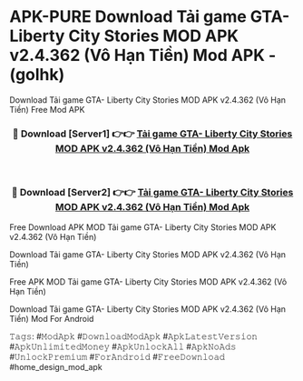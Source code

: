 # APK-PURE Download Tải game GTA- Liberty City Stories MOD APK v2.4.362 (Vô Hạn Tiền) Mod APK - (golhk)
Download Tải game GTA- Liberty City Stories MOD APK v2.4.362 (Vô Hạn Tiền) Free Mod APK

<div align="center">
<h3>🔴 Download [Server1] 👉👉 <a href="https://apk-comot.site?title=Tải_game_GTA-_Liberty_City_Stories_MOD_APK_v2.4.362_(Vô_Hạn_Tiền)">Tải game GTA- Liberty City Stories MOD APK v2.4.362 (Vô Hạn Tiền) Mod Apk</a></h3><br>

<h3>🔴 Download [Server2] 👉👉 <a href="https://apk-comot.site?title=Tải_game_GTA-_Liberty_City_Stories_MOD_APK_v2.4.362_(Vô_Hạn_Tiền)">Tải game GTA- Liberty City Stories MOD APK v2.4.362 (Vô Hạn Tiền) Mod Apk</a></h3>
</div>


Free Download APK MOD Tải game GTA- Liberty City Stories MOD APK v2.4.362 (Vô Hạn Tiền)

Download Tải game GTA- Liberty City Stories MOD APK v2.4.362 (Vô Hạn Tiền) 

Free APK MOD Tải game GTA- Liberty City Stories MOD APK v2.4.362 (Vô Hạn Tiền) 

Download Tải game GTA- Liberty City Stories MOD APK v2.4.362 (Vô Hạn Tiền) Mod For Android

𝚃𝚊𝚐𝚜: #𝙼𝚘𝚍𝙰𝚙𝚔 #𝙳𝚘𝚠𝚗𝚕𝚘𝚊𝚍𝙼𝚘𝚍𝙰𝚙𝚔 #𝙰𝚙𝚔𝙻𝚊𝚝𝚎𝚜𝚝𝚅𝚎𝚛𝚜𝚒𝚘𝚗 #𝙰𝚙𝚔𝚄𝚗𝚕𝚒𝚖𝚒𝚝𝚎𝚍𝙼𝚘𝚗𝚎𝚢 #𝙰𝚙𝚔𝚄𝚗𝚕𝚘𝚌𝚔𝙰𝚕𝚕 #𝙰𝚙𝚔𝙽𝚘𝙰𝚍𝚜 #𝚄𝚗𝚕𝚘𝚌𝚔𝙿𝚛𝚎𝚖𝚒𝚞𝚖 #𝙵𝚘𝚛𝙰𝚗𝚍𝚛𝚘𝚒𝚍 #𝙵𝚛𝚎𝚎𝙳𝚘𝚠𝚗𝚕𝚘𝚊𝚍 #home_design_mod_apk